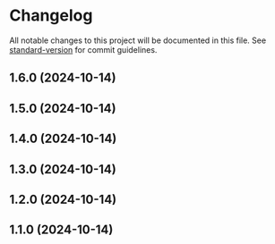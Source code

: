 # Changelog

All notable changes to this project will be documented in this file. See [standard-version](https://github.com/conventional-changelog/standard-version) for commit guidelines.

## 1.6.0 (2024-10-14)

## 1.5.0 (2024-10-14)

## 1.4.0 (2024-10-14)

## 1.3.0 (2024-10-14)

## 1.2.0 (2024-10-14)

## 1.1.0 (2024-10-14)
